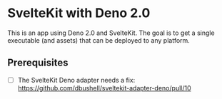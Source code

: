 # SvelteKit with Deno 2.0

This is an app using Deno 2.0 and SvelteKit.
The goal is to get a single executable (and assets) that can be deployed to any platform.

## Prerequisites

- [ ] The SvelteKit Deno adapter needs a fix: https://github.com/dbushell/sveltekit-adapter-deno/pull/10
